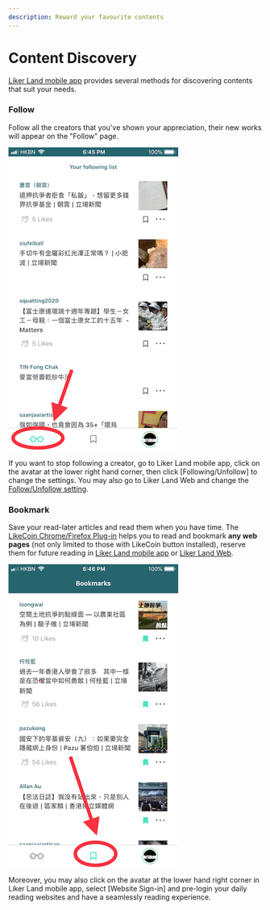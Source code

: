 ```yaml
---
description: Reward your favourite contents
---
```


# Content Discovery

[Liker Land mobile app](https://docs.like.co/user-guide/liker-land/liker-land-mobile-app) provides several methods for discovering contents that suit your needs.

### **Follow**

Follow all the creators that you've shown your appreciation, their new works will appear on the "Follow" page.  


![Follow function](../../.gitbook/assets/img_0815.jpg)

If you want to stop following a creator, go to Liker Land mobile app, click on the avatar at the lower right hand corner, then click \[Following/Unfollow\] to change the settings. You may also go to Liker Land Web and change the [Follow/Unfollow setting](https://docs.like.co/user-guide/liker-land/liker-land-web#option-3-settings).

### **Bookmark**

Save your read-later articles and read them when you have time. The [LikeCoin Chrome/Firefox Plug-in](https://docs.like.co/user-guide/likecoin-plugin/liker-land-browser-extension) helps you to read and bookmark **any web pages** \(not only limited to those with LikeCoin button installed\), reserve them for future reading in [Liker Land mobile app](https://docs.like.co/user-guide/liker-land/liker-land-mobile-app) or [Liker Land Web](https://docs.like.co/user-guide/liker-land/liker-land-web).

![](../../.gitbook/assets/img_0816.jpg)

Moreover, you may also click on the avatar at the lower hand right corner in Liker Land mobile app, select \[Website Sign-in\] and pre-login your daily reading websites and have a seamlessly reading experience.

